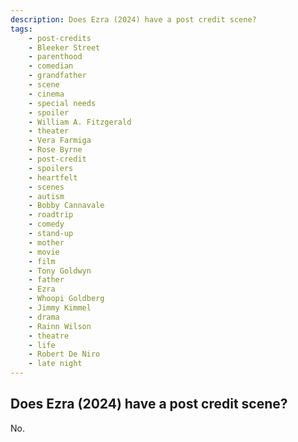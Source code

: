 ```yaml
---
description: Does Ezra (2024) have a post credit scene?
tags: 
    - post-credits
    - Bleeker Street
    - parenthood
    - comedian
    - grandfather
    - scene
    - cinema
    - special needs
    - spoiler
    - William A. Fitzgerald
    - theater
    - Vera Farmiga
    - Rose Byrne
    - post-credit
    - spoilers
    - heartfelt
    - scenes
    - autism
    - Bobby Cannavale
    - roadtrip
    - comedy
    - stand-up
    - mother
    - movie
    - film
    - Tony Goldwyn
    - father
    - Ezra
    - Whoopi Goldberg
    - Jimmy Kimmel
    - drama
    - Rainn Wilson
    - theatre
    - life
    - Robert De Niro
    - late night
---
```


## Does Ezra (2024) have a post credit scene?

No.
